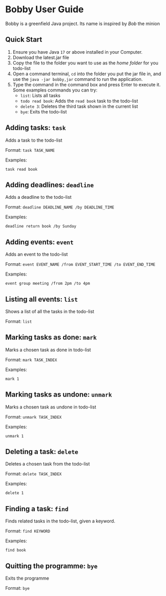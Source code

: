 # Bobby User Guide

Bobby is a greenfield Java project. Its name is inspired by *Bob* the minion

## Quick Start

1. Ensure you have Java ```17``` or above installed in your Computer.
2. Download the latest.jar file
3. Copy the file to the folder you want to use as the *home folder* for you todo-list
4. Open a command terminal, ```cd``` into the folder you put the jar file in, and use the ```java -jar bobby,jar```
   command to run the application.
5. Type the command in the command box and press Enter to execute it.  
   Some examples commands you can try:
   - ```list```: Lists all tasks
   - ```todo read book```: Adds the ```read book``` task to the todo-list
   - ```delete 3```: Deletes the third task shown in the current list
   - ```bye```: Exits the todo-list


## Adding tasks: ```task```

Adds a task to the todo-list

Format: `task TASK_NAME`

Examples:

```
task read book
```

## Adding deadlines: ```deadline```

Adds a deadline to the todo-list

Format: `deadline DEADLINE_NAME /by DEADLINE_TIME`

Examples:

```
deadline return book /by Sunday
```

## Adding events: ```event```

Adds an event to the todo-list

Format: `event EVENT_NAME /from EVENT_START_TIME /to EVENT_END_TIME`

Examples:

```
event group meeting /from 2pm /to 4pm
```

## Listing all events: ```list```

Shows a list of all the tasks in the todo-list

Format: `list`

## Marking tasks as done: ```mark```

Marks a chosen task as done in todo-list

Format: `mark TASK_INDEX`

Examples:

```
mark 1
```

## Marking tasks as undone: ```unmark```

Marks a chosen task as undone in todo-list

Format: `unmark TASK_INDEX`

Examples:

```
unmark 1
```

## Deleting a task: ```delete```

Deletes a chosen task from the todo-list

Format: `delete TASK_INDEX`

Examples:

```
delete 1
```

## Finding a task: ```find```

Finds related tasks in the todo-list, given a keyword.

Format: `find KEYWORD`

Examples:

```
find book
```

## Quitting the programme: ```bye```

Exits the programme

Format: `bye`
